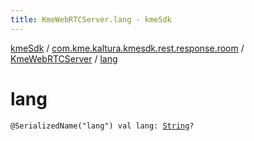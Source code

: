 ```yaml
---
title: KmeWebRTCServer.lang - kmeSdk
---
```


[kmeSdk](../../index.html) / [com.kme.kaltura.kmesdk.rest.response.room](../index.html) / [KmeWebRTCServer](index.html) / [lang](./lang.html)

# lang

`@SerializedName("lang") val lang: `[`String`](https://kotlinlang.org/api/latest/jvm/stdlib/kotlin/-string/index.html)`?`